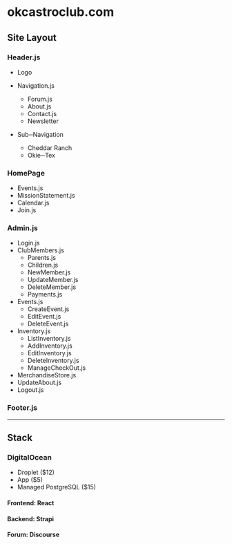 # okcastroclub.com

## Site Layout

### Header.js

- Logo
- Navigation.js

  - Forum.js
  - About.js
  - Contact.js
  - Newsletter

- Sub─Navigation
  - Cheddar Ranch
  - Okie─Tex

### HomePage

- Events.js
- MissionStatement.js
- Calendar.js
- Join.js

### Admin.js

- Login.js
- ClubMembers.js
  - Parents.js
  - Children.js
  - NewMember.js
  - UpdateMember.js
  - DeleteMember.js
  - Payments.js
- Events.js
  - CreateEvent.js
  - EditEvent.js
  - DeleteEvent.js
- Inventory.js
  - ListInventory.js
  - AddInventory.js
  - EditInventory.js
  - DeleteInventory.js
  - ManageCheckOut.js
- MerchandiseStore.js
- UpdateAbout.js
- Logout.js

### Footer.js

---

## Stack

### DigitalOcean

- Droplet ($12)
- App ($5)
- Managed PostgreSQL ($15)

#### Frontend: React

#### Backend: Strapi

#### Forum: Discourse
